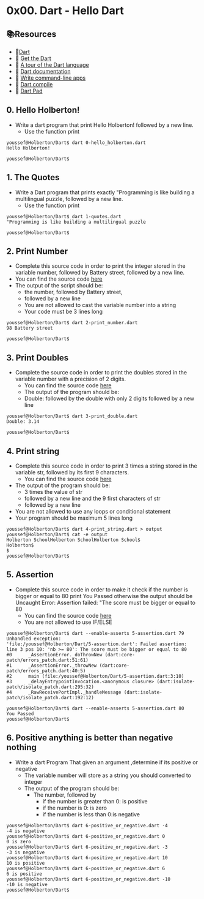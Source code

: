 # 0x00. Dart - Hello Dart
## 📚Resources
- 🍎[Dart](https://dart.dev/overview)
- 🍏 [Get the Dart](https://dart.dev/get-dart)
- 🍎 [A tour of the Dart language](https://dart.dev/language)
- 🍏 [Dart documentation](https://dart.dev/guides)
- 🍎 [Write command-line apps](https://dart.dev/tutorials/server/cmdline)
- 🍏 [Dart compile](https://dart.dev/tools/dart-compile)
- 🍎 [Dart Pad](https://dartpad.dev/?)
## 0. Hello Holberton!
* Write a dart program that print Hello Holberton! followed by a new line.
    * Use the function print
```
youssef@Holberton/Dart$ dart 0-hello_holberton.dart
Hello Holberton!

youssef@Holberton/Dart$
```
## 1. The Quotes
* Write a Dart program that prints exactly "Programming is like building a multilingual puzzle, followed by a new line.
    * Use the function print
```
youssef@Holberton/Dart$ dart 1-quotes.dart
"Programming is like building a multilingual puzzle

youssef@Holberton/Dart$
```
## 2. Print Number
* Complete this source code in order to print the integer stored in the variable number, followed by Battery street, followed by a new line.
* You can find the source code [here](https://intranet.hbtn.io/rltoken/jmLswiWKI7URawnYvrvwDg)
* The output of the script should be:
    * the number, followed by Battery street,
    * followed by a new line
    * You are not allowed to cast the variable number into a string
    * Your code must be 3 lines long
```
youssef@Holberton/Dart$ dart 2-print_number.dart
98 Battery street

youssef@Holberton/Dart$
```
## 3. Print Doubles
* Complete the source code in order to print the doubles stored in the variable number with a precision of 2 digits.
    * You can find the source code [here](https://intranet.hbtn.io/rltoken/AVg02gE8vZUDlvKptam_dQ)
    * The output of the program should be:
    * Double: followed by the double with only 2 digits followed by a new line
```
youssef@Holberton/Dart$ dart 3-print_double.dart
Double: 3.14

youssef@Holberton/Dart$
```
## 4. Print string
* Complete this source code in order to print 3 times a string stored in the variable str, followed by its first 9 characters.
    * You can find the source code [here](https://intranet.hbtn.io/rltoken/iuVWIH7pyHMqbBb6unu8xA)
* The output of the program should be:
    * 3 times the value of str
    * followed by a new line and the 9 first characters of str
    * followed by a new line
* You are not allowed to use any loops or conditional statement
* Your program should be maximum 5 lines long
```
youssef@Holberton/Dart$ dart 4-print_string.dart > output 
youssef@Holberton/Dart$ cat -e output
Holberton SchoolHolberton SchoolHolberton School$
Holberton$
$
youssef@Holberton/Dart$
```
## 5. Assertion
* Complete this source code in order to make it check if the number is bigger or equal to 80 print You Passed otherwise the output should be Uncaught Error: Assertion failed: "The score must be bigger or equal to 80
    * You can find the source code [here](https://intranet.hbtn.io/rltoken/GrRgV_yUOndgJFi7buoQiw)
    * You are not allowed to use IF/ELSE
```
youssef@Holberton/Dart$ dart --enable-asserts 5-assertion.dart 79
Unhandled exception:
'file:/youssef@Holberton/Dart/5-assertion.dart': Failed assertion: line 3 pos 10: 'nb >= 80': The score must be bigger or equal to 80
#0      _AssertionError._doThrowNew (dart:core-patch/errors_patch.dart:51:61)
#1      _AssertionError._throwNew (dart:core-patch/errors_patch.dart:40:5)
#2      main (file:/youssef@Holberton/Dart/5-assertion.dart:3:10)
#3      _delayEntrypointInvocation.<anonymous closure> (dart:isolate-patch/isolate_patch.dart:295:32)
#4      _RawReceivePortImpl._handleMessage (dart:isolate-patch/isolate_patch.dart:192:12)

youssef@Holberton/Dart$ dart --enable-asserts 5-assertion.dart 80
You Passed
youssef@Holberton/Dart$ 
```
## 6. Positive anything is better than negative nothing
* Write a dart Program That given an argument ,determine if its positive or negative
    * The variable number will store as a string you should converted to integer
    * The output of the program should be:
        * The number, followed by
            * if the number is greater than 0: is positive
            * if the number is 0: is zero
            * if the number is less than 0:is negative
```
youssef@Holberton/Dart$ dart 6-positive_or_negative.dart -4
-4 is negative
youssef@Holberton/Dart$ dart 6-positive_or_negative.dart 0
0 is zero
youssef@Holberton/Dart$ dart 6-positive_or_negative.dart -3
-3 is negative
youssef@Holberton/Dart$ dart 6-positive_or_negative.dart 10
10 is positive
youssef@Holberton/Dart$ dart 6-positive_or_negative.dart 6
6 is positive
youssef@Holberton/Dart$ dart 6-positive_or_negative.dart -10
-10 is negative
youssef@Holberton/Dart$
```